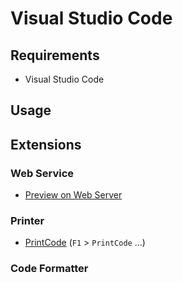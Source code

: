 # Visual Studio Code

## Requirements

-  Visual Studio Code

## Usage

## Extensions

### Web Service
- [Preview on Web Server](https://marketplace.visualstudio.com/items?itemName=yuichinukiyama.vscode-preview-server)

### Printer
- [PrintCode](https://marketplace.visualstudio.com/items?itemName=nobuhito.printcode) (`F1` > `PrintCode` ...)

### Code Formatter
